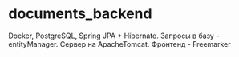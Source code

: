 # documents_backend
Docker, PostgreSQL, Spring JPA + Hibernate. Запросы в базу - entityManager. Сервер на ApacheTomcat. Фронтенд - Freemarker
